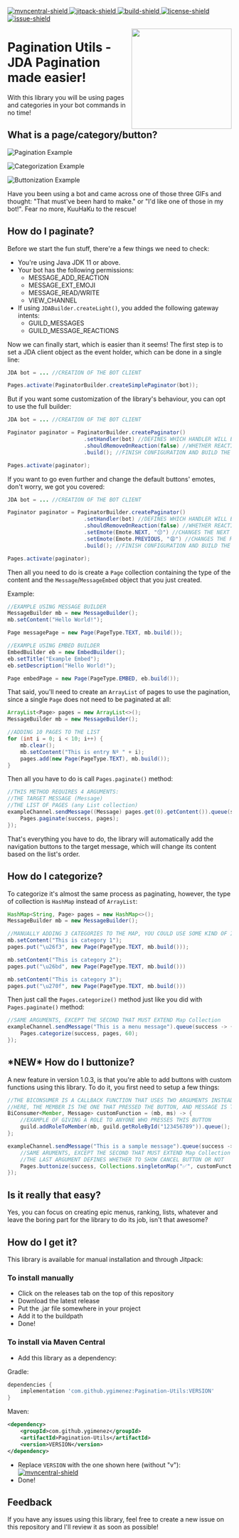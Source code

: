 [build]: https://github.com/ygimenez/PaginationUtils/tree/master
[jitpack]: https://jitpack.io/#ygimenez/PaginationUtils
[mvncentral]: https://mvnrepository.com/artifact/com.github.ygimenez/Pagination-Utils
[license]: https://github.com/ygimenez/PaginationUtils/blob/master/LICENSE
[issue]: https://github.com/ygimenez/PaginationUtils/issues
[build-shield]: https://img.shields.io/github/workflow/status/ygimenez/PaginationUtils/Java%20CI?label=Build
[jitpack-shield]: https://img.shields.io/badge/Download-Jitpack-success
[mvncentral-shield]: https://img.shields.io/maven-central/v/com.github.ygimenez/Pagination-Utils?label=Maven%20Central
[license-shield]: https://img.shields.io/github/license/ygimenez/PaginationUtils?color=lightgrey&label=License
[issue-shield]: https://img.shields.io/github/issues/ygimenez/PaginationUtils?label=Issues
[ ![mvncentral-shield][] ][mvncentral]
[ ![jitpack-shield][] ][jitpack]
[ ![build-shield][] ][build]
[ ![license-shield][] ][license]
[ ![issue-shield][] ][issue]

<img align="right" src="https://i.imgur.com/ptJkj6t.png" height=225 width=225>

# Pagination Utils - JDA Pagination made easier!

With this library you will be using pages and categories in your bot commands in no time!

## What is a page/category/button?

![Pagination Example](https://i.imgur.com/5Cain0U.gif)

![Categorization Example](https://i.imgur.com/AEusZQ1.gif)

![Buttonization Example](https://i.imgur.com/4PBVoTn.gif)

Have you been using a bot and came across one of those three GIFs and thought: "That must've been hard to make." or "I'd like one of those in my bot!". Fear no more, KuuHaKu to the rescue!

## How do I paginate?

Before we start the fun stuff, there're a few things we need to check:
- You're using Java JDK 11 or above.
- Your bot has the following permissions:
    - MESSAGE_ADD_REACTION
    - MESSAGE_EXT_EMOJI
    - MESSAGE_READ/WRITE
    - VIEW_CHANNEL
- If using `JDABuilder.createLight()`, you added the following gateway intents:
    - GUILD_MESSAGES
    - GUILD_MESSAGE_REACTIONS

Now we can finally start, which is easier than it seems! The first step is to set a JDA client object as the event holder, which can be done in a single line:

```java
JDA bot = ... //CREATION OF THE BOT CLIENT

Pages.activate(PaginatorBuilder.createSimplePaginator(bot));
```

But if you want some customization of the library's behaviour, you can opt to use the full builder:

```java
JDA bot = ... //CREATION OF THE BOT CLIENT

Paginator paginator = PaginatorBuilder.createPaginator()
                        .setHandler(bot) //DEFINES WHICH HANDLER WILL BE USED
                        .shouldRemoveOnReaction(false) //WHETHER REACTIONS WILL BE REMOVED ON CLICK
                        .build(); //FINISH CONFIGURATION AND BUILD THE OBJECT

Pages.activate(paginator);
```

If you want to go even further and change the default buttons' emotes, don't worry, we got you covered:

```java
JDA bot = ... //CREATION OF THE BOT CLIENT

Paginator paginator = PaginatorBuilder.createPaginator()
                        .setHandler(bot) //DEFINES WHICH HANDLER WILL BE USED
                        .shouldRemoveOnReaction(false) //WHETHER REACTIONS WILL BE REMOVED ON CLICK
                        .setEmote(Emote.NEXT, "😙") //CHANGES THE NEXT BUTTON TO 😙
                        .setEmote(Emote.PREVIOUS, "😩") //CHANGES THE PREVIOUS BUTTON TO 😩
                        .build(); //FINISH CONFIGURATION AND BUILD THE OBJECT

Pages.activate(paginator);
```

Then all you need to do is create a `Page` collection containing the type of the content and the `Message`/`MessageEmbed` object that you just created.

Example:

```java
//EXAMPLE USING MESSAGE BUILDER
MessageBuilder mb = new MessageBuilder();
mb.setContent("Hello World!");

Page messagePage = new Page(PageType.TEXT, mb.build());

//EXAMPLE USING EMBED BUILDER
EmbedBuilder eb = new EmbedBuilder();
eb.setTitle("Example Embed");
eb.setDescription("Hello World!");

Page embedPage = new Page(PageType.EMBED, eb.build());
```

That said, you'll need to create an `ArrayList` of pages to use the pagination, since a single `Page` does not need to be paginated at all:

```java
ArrayList<Page> pages = new ArrayList<>();
MessageBuilder mb = new MessageBuilder();

//ADDING 10 PAGES TO THE LIST
for (int i = 0; i < 10; i++) {
    mb.clear();
    mb.setContent("This is entry Nº " + i);
    pages.add(new Page(PageType.TEXT), mb.build());
}
```

Then all you have to do is call `Pages.paginate()` method:

```java
//THIS METHOD REQUIRES 4 ARGUMENTS:
//THE TARGET MESSAGE (Message)
//THE LIST OF PAGES (any List collection)
exampleChannel.sendMessage((Message) pages.get(0).getContent()).queue(success -> {
    Pages.paginate(success, pages);
});
```

That's everything you have to do, the library will automatically add the navigation buttons to the target message, which will change its content based on the list's order.

## How do I categorize?

To categorize it's almost the same process as paginating, however, the type of collection is `HashMap` instead of `ArrayList`:

```java
HashMap<String, Page> pages = new HashMap<>();
MessageBuilder mb = new MessageBuilder();

//MANUALLY ADDING 3 CATEGORIES TO THE MAP, YOU COULD USE SOME KIND OF ITERATION TO FILL IT (Map key must be a emoji's unicode or emote name - See https://emojipedia.org/ for unicodes)
mb.setContent("This is category 1");
pages.put("\u26f3", new Page(PageType.TEXT, mb.build()));

mb.setContent("This is category 2");
pages.put("\u26bd", new Page(PageType.TEXT, mb.build()))

mb.setContent("This is category 3");
pages.put("\u270f", new Page(PageType.TEXT, mb.build()))
```

Then just call the `Pages.categorize()` method just like you did with `Pages.paginate()` method:

```java
//SAME ARGUMENTS, EXCEPT THE SECOND THAT MUST EXTEND Map Collection
exampleChannel.sendMessage("This is a menu message").queue(success -> {
    Pages.categorize(success, pages, 60);
});
```

## \*NEW\* How do I buttonize?

A new feature in version 1.0.3, is that you're able to add buttons with custom functions using this library. To do it, you first need to setup a few things:

```java
//THE BICONSUMER IS A CALLBACK FUNCTION THAT USES TWO ARGUMENTS INSTEAD OF ONE
//HERE, THE MEMBER IS THE ONE THAT PRESSED THE BUTTON, AND MESSAGE IS THE BUTTONIZED MESSAGE ITSELF
BiConsumer<Member, Message> customFunction = (mb, ms) -> {
    //EXAMPLE OF GIVING A ROLE TO ANYONE WHO PRESSES THIS BUTTON
    guild.addRoleToMember(mb, guild.getRoleById("123456789")).queue();
};

exampleChannel.sendMessage("This is a sample message").queue(success -> {
    //SAME ARUMENTS, EXCEPT THE SECOND THAT MUST EXTEND Map Collection
    //THE LAST ARGUMENT DEFINES WHETHER TO SHOW CANCEL BUTTON OR NOT
    Pages.buttonize(success, Collections.singletonMap("✅", customFunction), false);
});
```

## Is it really that easy?

Yes, you can focus on creating epic menus, ranking, lists, whatever and leave the boring part for the library to do its job, isn't that awesome?

## How do I get it?

This library is available for manual installation and through Jitpack:

### To install manually
* Click on the releases tab on the top of this repository
* Download the latest release
* Put the .jar file somewhere in your project
* Add it to the buildpath
* Done!

### To install via Maven Central
* Add this library as a dependency:

Gradle:

```gradle
dependencies {
    implementation 'com.github.ygimenez:Pagination-Utils:VERSION'
}
```

Maven:

```xml
<dependency>
    <groupId>com.github.ygimenez</groupId>
    <artifactId>Pagination-Utils</artifactId>
    <version>VERSION</version>
</dependency>
```

* Replace `VERSION` with the one shown here (without "v"): [ ![mvncentral-shield][] ][mvncentral]
* Done!

## Feedback

If you have any issues using this library, feel free to create a new issue on this repository and I'll review it as soon as possible!

